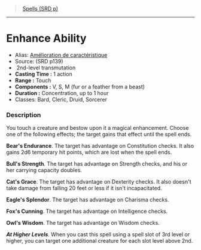 ﻿> [Spells (SRD p)](srd_spells.md)

---

# Enhance Ability

- Alias: [Amélioration de caractéristique](hd_spells_amelioration_de_caracteristique.md)
- Source: (SRD p139)
-  2nd-level transmutation
- **Casting Time :** 1 action
- **Range :** Touch
- **Components :** V, S, M (fur or a feather from a beast)
- **Duration :** Concentration, up to 1 hour
- Classes: Bard, Cleric, Druid, Sorcerer

### Description

You touch a creature and bestow upon it a magical enhancement. Choose one of the following effects; the target gains that effect until the spell ends.

**Bear's Endurance**. The target has advantage on Constitution checks. It also gains 2d6 temporary hit points, which are lost when the spell ends.

**Bull's Strength**. The target has advantage on Strength checks, and his or her carrying capacity doubles.

**Cat's Grace**. The target has advantage on Dexterity checks. It also doesn't take damage from falling 20 feet or less if it isn't incapacitated.

**Eagle's Splendor**. The target has advantage on Charisma checks.

**Fox's Cunning**. The target has advantage on Intelligence checks.

**Owl's Wisdom**. The target has advantage on Wisdom checks.

**_At Higher Levels_**. When you cast this spell using a spell slot of 3rd level or higher, you can target one additional creature for each slot level above 2nd.

